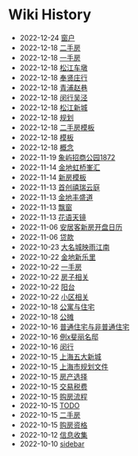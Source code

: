 # Wiki History

- 2022-12-24   [窗户](/0046_概念_窗户)
- 2022-12-18   [二手房](/0045_购房流程_二手房)
- 2022-12-18   [一手房](/0044_购房流程_一手房)
- 2022-12-18   [松江车墩](/0043_一手房_松江车墩)
- 2022-12-18   [奉贤庄行](/0042_一手房_奉贤庄行)
- 2022-12-18   [青浦赵巷](/0041_一手房_青浦赵巷)
- 2022-12-18   [闵行吴泾](/0040_一手房_闵行吴泾)
- 2022-12-18   [松江新城](/0038_一手房_松江新城)
- 2022-12-18   [规划](/0037_规划)
- 2022-12-18   [二手房模板](/0035_模板_二手房模板)
- 2022-12-18   [模板](/0034_模板)
- 2022-12-18   [概念](/0033_概念)
- 2022-11-19   [象屿招商公园1872](/0032_一手房_闵行吴泾_象屿招商公园1872)
- 2022-11-14   [金地虹桥峯汇](/0030_一手房_青浦赵巷_金地虹桥峯汇)
- 2022-11-14   [新房模板](/0029_模板_新房模板)
- 2022-11-13   [首创禧瑞云庭](/0028_一手房_松江新城_首创禧瑞云庭)
- 2022-11-13   [金地丰盛道](/0027_一手房_松江新城_金地丰盛道)
- 2022-11-13   [飘窗](/0026_概念_飘窗)
- 2022-11-13   [花语天镜](/0025_一手房_松江泗泾_花语天镜)
- 2022-11-06   [安居客新房开盘日历](/0024_一手房_安居客新房开盘日历)
- 2022-11-06   [贷款](/0023_概念_贷款)
- 2022-10-23   [大名城映雨江南](/0022_一手房_奉贤庄行_大名城映雨江南)
- 2022-10-22   [金地新乐里](/0021_一手房_松江车墩_金地新乐里)
- 2022-10-22   [一手房](/0020_一手房)
- 2022-10-22   [房子相关](/0019_房产选择_房子相关)
- 2022-10-22   [阳台](/0018_概念_阳台)
- 2022-10-22   [小区相关](/0017_房产选择_小区相关)
- 2022-10-18   [公寓与住宅](/0016_概念_公寓与住宅)
- 2022-10-18   [公摊](/0015_概念_公摊)
- 2022-10-16   [普通住宅与非普通住宅](/0014_概念_普通住宅与非普通住宅)
- 2022-10-16   [例x斐丽名邸](/0013_购房流程_一手房_例x斐丽名邸)
- 2022-10-16   [闵行](/0012_规划_闵行)
- 2022-10-15   [上海五大新城](/0011_规划_上海五大新城)
- 2022-10-15   [上海市规划文件](/0010_规划_上海市规划文件)
- 2022-10-15   [房产选择](/0009_房产选择)
- 2022-10-15   [交易税费](/0008_概念_交易税费)
- 2022-10-15   [购房流程](/0007_购房流程)
- 2022-10-15   [TODO](/0006_TODO)
- 2022-10-15   [二手房](/0005_二手房)
- 2022-10-15   [购房资格](/0004_概念_购房资格)
- 2022-10-12   [信息收集](/0003_信息收集)
- 2022-10-10   [sidebar](/0001__sidebar)
